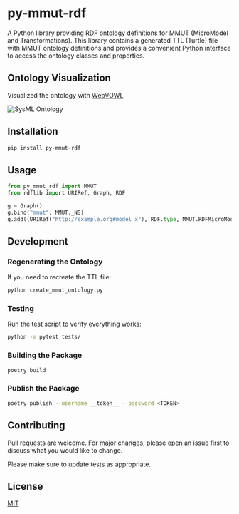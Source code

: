 # py-mmut-rdf

A Python library providing RDF ontology definitions for MMUT (MicroModel and Transformations). This library contains a generated TTL (Turtle) file with MMUT ontology definitions and provides a convenient Python interface to access the ontology classes and properties.

## Ontology Visualization

Visualized the ontology with [WebVOWL](https://service.tib.eu/webvowl/)

![SysML Ontology](./mmut-0.0.1.ttl.svg)


## Installation

```bash
pip install py-mmut-rdf
```

## Usage

```python
from py_mmut_rdf import MMUT
from rdflib import URIRef, Graph, RDF

g = Graph()
g.bind("mmut", MMUT._NS)
g.add((URIRef("http://example.org#model_x"), RDF.type, MMUT.RDFMicroModel))
```

## Development


### Regenerating the Ontology

If you need to recreate the TTL file:

```bash
python create_mmut_ontology.py
```


### Testing

Run the test script to verify everything works:

```bash
python -m pytest tests/
```
### Building the Package

```bash
poetry build
```

### Publish the Package
```bash
poetry publish --username __token__ --password <TOKEN>
```

## Contributing

Pull requests are welcome. For major changes, please open an issue first to discuss what you would like to change.

Please make sure to update tests as appropriate.

## License

[MIT](https://choosealicense.com/licenses/mit/)